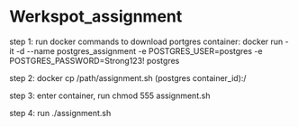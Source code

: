 # Werkspot_assignment
step 1: run docker commands to download portgres container: 
docker run -it -d --name postgres_assignment -e POSTGRES_USER=postgres -e POSTGRES_PASSWORD=Strong123! postgres

step 2: docker cp /path/assignment.sh  (postgres container_id):/

step 3: enter container, run chmod 555 assignment.sh 

step 4: run ./assignment.sh

